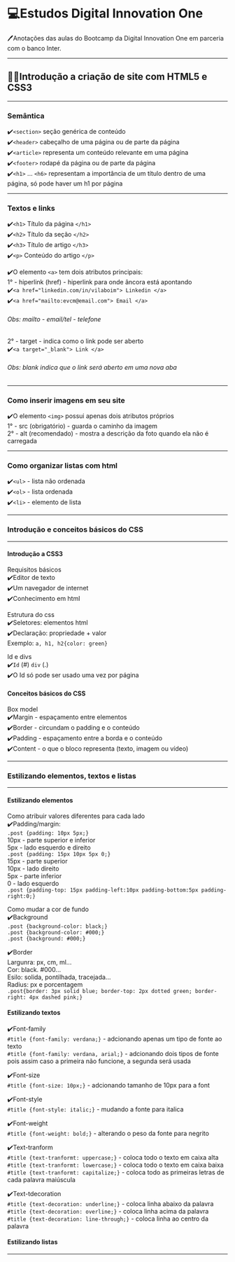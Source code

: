 # 💻Estudos Digital Innovation One

🖊️Anotações das aulas do Bootcamp da Digital Innovation One em parceria com o banco Inter. 

---

## 👩‍💻Introdução a criação de site com HTML5 e CSS3

---

### Semântica

✔️`<section>` seção genérica de conteúdo <br>
✔️`<header>` cabeçalho de uma página ou de parte da página <br>
✔️`<article>` representa um conteúdo relevante em uma página <br>
✔️`<footer>`  rodapé da página ou de parte da página <br>
✔️`<h1>` ... `<h6>` representam a importância de um título dentro de uma página, só pode haver um h1 por página <br>

---

### Textos e links 

✔️`<h1>` Título da página `</h1>` <br>
✔️`<h2>` Título da seção `</h2>` <br>
✔️`<h3>` Título de artigo `</h3>` <br>
✔️`<p>` Conteúdo do artigo `</p>` <br>

✔️O elemento `<a>` tem dois atributos principais: <br>
1° - hiperlink (href) - hiperlink para onde âncora está apontando <br>
✔️`<a href="linkedin.com/in/vilaboim"> Linkedin </a>` <br>
✔️`<a href="mailto:evcm@email.com"> Email </a>` <br>

###### Obs: mailto - email/tel - telefone <br>

2° - target - indica como o link pode ser aberto <br>
✔️`<a target="_blank"> Link </a>` <br>

###### Obs: blank indica que o link será aberto em uma nova aba <br>

---

### Como inserir imagens em seu site

✔️O elemento `<img>` possui apenas dois atributos próprios <br>
1° - src (obrigatório) - guarda o caminho da imagem <br>
2° - alt (recomendado) - mostra a descrição da foto quando ela não é carregada <br>

---

### Como organizar listas com html

✔️`<ul>` - lista não ordenada <br>
✔️`<ol>` - lista ordenada <br>
✔️`<li>` - elemento de lista <br>

---

### Introdução e conceitos básicos do CSS

---

#### Introdução a CSS3
Requisitos básicos <br>
✔️Editor de texto <br>
✔️Um navegador de internet <br>
✔️Conhecimento em html <br>

Estrutura do css <br>
✔️Seletores: elementos html <br>
✔️Declaração: propriedade + valor <br>
Exemplo: `a, h1, h2{color: green}` <br>

Id e divs <br>
✔️`Id` (#) `div` (.) <br>
✔️O Id só pode ser usado uma vez por página <br>


#### Conceitos básicos do CSS

Box model <br>
✔️Margin - espaçamento entre elementos <br>
✔️Border - circundam o padding e o conteúdo <br>
✔️Padding - espaçamento entre a borda e o conteúdo <br>
✔️Content - o que o bloco representa (texto, imagem ou vídeo) <br>

---

### Estilizando elementos, textos e listas

---

#### Estilizando elementos

Como atribuir valores diferentes para cada lado <br>
✔️Padding/margin: <br>
`.post {padding: 10px 5px;}` <br>
10px - parte superior e inferior <br>
5px - lado esquerdo e direito <br>
`.post {padding: 15px 10px 5px 0;}` <br>
15px - parte superior <br>
10px - lado direito <br>
5px - parte inferior <br>
0 - lado esquerdo <br>
`.post {padding-top: 15px padding-left:10px padding-bottom:5px padding-right:0;}` <br>

Como mudar a cor de fundo <br>
✔️Background <br>
`.post {background-color: black;}` <br>
`.post {background-color: #000;}` <br>
`.post {background: #000;}` <br>

✔️Border <br>
Largunra: px, cm, ml... <br>
Cor: black. #000... <br>
Esilo: solida, pontilhada, tracejada... <br>
Radius: px e porcentagem <br>
`.post{border: 3px solid blue; border-top: 2px dotted green; border-right: 4px dashed pink;}` <br>

#### Estilizando textos

✔️Font-family <br>
`#title {font-family: verdana;}` - adcionando apenas um tipo de fonte ao texto <br>
`#title {font-family: verdana, arial;}` - adcionando dois tipos de fonte pois assim caso a primeira não funcione, a segunda será usada <br>

✔️Font-size <br>
`#title {font-size: 10px;}` - adcionando tamanho de 10px para a font <br>

✔️Font-style <br>
`#title {font-style: italic;}` - mudando a fonte para italica <br>

✔️Font-weight <br>
`#title {font-weight: bold;}` - alterando o peso da fonte para negrito <br>

✔️Text-tranform <br>
`#title {text-tranformt: uppercase;}` - coloca todo o texto em caixa alta <br>
`#title {text-tranformt: lowercase;}` - coloca todo o texto em caixa baixa <br> 
`#title {text-tranformt: capitalize;}` - coloca todo as primeiras letras de cada palavra maiúscula <br> 

✔️Text-tdecoration <br>
`#title {text-decoration: underline;}` - coloca linha abaixo da palavra <br> 
`#title {text-decoration: overline;}` - coloca linha acima da palavra <br> 
`#title {text-decoration: line-through;}` - coloca linha ao centro da palavra <br> 

#### Estilizando listas



---












